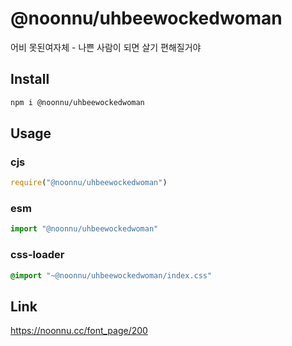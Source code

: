 # @noonnu/uhbeewockedwoman
어비 못된여자체 - 나쁜 사람이 되면 살기 편해질거야

## Install
```sh
npm i @noonnu/uhbeewockedwoman
```
## Usage
### cjs
```js
require("@noonnu/uhbeewockedwoman")
```
### esm
```js
import "@noonnu/uhbeewockedwoman"
```
### css-loader
```css
@import "~@noonnu/uhbeewockedwoman/index.css"
```

## Link
https://noonnu.cc/font_page/200